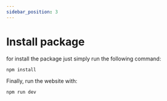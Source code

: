 ```yaml
---
sidebar_position: 3
---
```


# Install package

for install the package just simply run the following command:

```sh
npm install
```

Finally, run the website with:

```sh
npm run dev
```